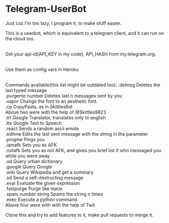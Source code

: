# Telegram-UserBot


Just coz I'm too lazy, I program it, to make stuff easier.

This is a userbot, which is equivalent to a telegram client, and it can run on the cloud too.<br/><br/>

Get your api-id(API_KEY in my code), API_HASH from my.telegram.org. <br/><br/>

Use them as config vars in Heroku<br/><br/>

Commands available(this list might be outdated too):
    .delmsg                      Deletes the last typed message<br/>
    .purgeme number              Deletes last n messages sent by you<br/>
    .vapor                       Change the font to an aesthetic font.<br/>
    .cp                          CopyPasta, as in SkittlesBot<br/>
    Above two were with the help of @Skittles9823<br/>
    .trt                         Google Translator, translates only to english<br/>
    .tts                         Google Text to Speech<br/>
    .react                       Sends a random ascii emote<br/>
    .editme                      Edits the last sent message with the string in the parameter<br/>
    .pingme                      Pings you<br/>
    .iamafk                      Sets you as AFK<br/>
    .notafk                      Sets you as not AFK, and gives you brief list if who messaged you while you were away<br/>
    .ud                          Query urban dictionary<br/>
    .google                      Query Google<br/>
    .wiki                        Query Wikipedia and get a summary<br/>
    .sd                          Send a self-destructing message<br/>
    .eval                        Evaluate the given expression<br/>
    .fastpurge                   Purge like marie<br/>
    .spam number string          Spams the string n times<br/>
    .exec                        Execute a python command<br/>
    Above four were with with the help of Twit

Clone this and try to add features to it, make pull requests to merge it. 
